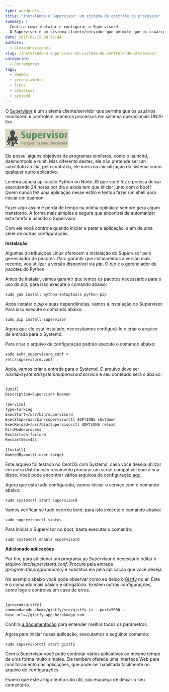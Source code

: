 ```yaml
---
type: wordpress
title: "Instalando o Supervisor: Um sistema de controle de processos"
summary: |
  Confira como instalar e configurar o Supervisord.
  O Supervisor é um sistema cliente/servidor que permite que os usuários monitorem e controlem inúmeros processos em sistema operacionais UNIX-like.
date: 2015-07-15 08:38:44
authors:
  - alexandrevicenzi
slug: /instalando-o-supervisor-um-sistema-de-controle-de-processos/
categories:
  - Ferramentas
tags:
  - daemon
  - gerenciamento
  - linux
  - processos
  - systemd
---
```


O <a href="http://supervisord.org/">Supervisor</a> é um sistema cliente/servidor que permite que os usuários monitorem e controlem inúmeros processos em sistema operacionais UNIX-like.

<img class=" aligncenter" src="/images/wp-content/uploads/2015/07/logo_supervisord.gif" alt="Supervisord" />

Ele possui alguns objetivos de programas similares, como o launchd, daemontools e runit. Mas diferente destes, ele não pretende ser um substituto ao <em>init</em>, pelo contrário, ele inicia na inicialização do sistema como qualquer outro aplicativo.

<!--more-->

Lembra aquela aplicação Python ou Node.JS que você fez e precisa deixar executando 24 horas por dia e ainda tem que iniciar junto com o boot? Quem nunca fez uma aplicação nesse estilo e tentou fazer um shell para iniciar um daemon.

Fazer algo assim é perda de tempo na minha opinião e sempre gera algum transtorno. A forma mais simples e segura que encontrei de automatizar esta tarefa é usando o Supervisor.

Com ele você controla quando iniciar e parar a aplicação, além de uma série de outras configurações.

<strong>Instalação</strong>

Algumas distribuições Linux oferecem a instalação do Supervisor pelo gerenciador de pacotes. Para garantir que instalaremos a versão mais recente, vou utilizar a versão disponível via <em>pip</em>. O <em>pip</em> é o gerenciador de pacotes do Python.

Antes de instalar, vamos garantir que temos os pacotes necessários para o uso do <em>pip</em>, para isso execute o comando abaixo:

<code>sudo yum install python-setuptools python-pip</code>

Após instalar o <em>pip</em> e suas dependências, vamos a instalação do Supervisor. Para isso execute o comando abaixo:

<code>sudo pip install supervisor</code>

Agora que ele está instalado, necessitamos configurá-lo e criar o arquivo de entrada para o Systemd.

Para criar o arquivo de configuração padrão execute o comando abaixo:

<code>sudo echo_supervisord_conf &gt; /etc/supervisord.conf</code>

Após, vamos criar a entrada para o Systemd. O arquivo deve ser <em>/usr/lib/systemd/system/supervisord.service</em> e seu conteúdo será o abaixo:

<pre><code class="bash">
[Unit]
Description=Supervisor Daemon

[Service]
Type=forking
ExecStart=/usr/bin/supervisord
ExecStop=/usr/bin/supervisorctl $OPTIONS shutdown
ExecReload=/usr/bin/supervisorctl $OPTIONS reload
KillMode=process
Restart=on-failure
RestartSec=42s

[Install]
WantedBy=multi-user.target
</code></pre>

Este arquivo foi testado no CentOS com Systemd, caso você deseja utilizar em outra distribuição recomento procurar um script compatível com a sua distro. Você pode encontrar vários arquivos de configuração <a href="https://github.com/Supervisor/initscripts">aqui</a>.

Agora que está tudo configurado, vamos iniciar o serviço com o comando abaixo:

<code>sudo systemctl start supervisord</code>

Vamos verificar se tudo ocorreu bem, para isto execute o comando abaixo:

<code>sudo supervisorctl status</code>

Para iniciar o Supervisor no boot, basta executar o comando:

<code>sudo systemctl enable supervisord</code>

<strong>Adicionado aplicações</strong>

Por fim, para adicionar um programa ao Supervisor é necessário editar o arquivo <em>/etc/supervisord.conf</em>. Procure pela entrada <em>[program:theprogramname]</em> e substitua ela pela aplicação que você deseja.

No exemplo abaixo você pode observar como eu deixo o <a href="//gistfy-app.herokuapp.com">Gistfy</a> no ar. Este é o comando mais básico e obrigatório. Existem outras configurações, como logs e controles em caso de erros.

<pre><code class="bash">
[program:gistfy]
command=node /home/gistfy/src/gistfy.js --port=5000 --base_url=//gistfy-app.herokuapp.com
</code></pre>

Confira <a href="http://supervisord.org/configuration.html#program-x-section-settings">a documentação</a> para entender melhor todos os parâmetros.

Agora para iniciar nossa aplicação, executamos o seguinte comando:

<code>sudo supervisorctl start gistfy</code>

Com o Supervisor você pode controlar vários aplicativos ao mesmo tempo de uma forma muito simples. Ele também oferece uma interface Web para monitoramento das aplicações, que pode ser habilitada facilmente no arquivo de configurações.

Espero que este artigo tenha sido útil, não esqueça de deixar o seu comentário.